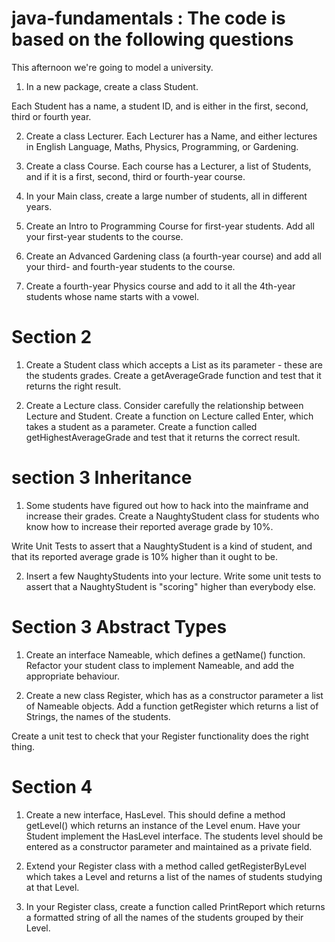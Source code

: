 # java-fundamentals : The code is based on the following questions
This afternoon we're going to model a university. 

1. In a new package, create a class Student.

Each Student has a name, a student ID, and is either in the first, second, third or fourth year.

2. Create a class Lecturer. Each Lecturer has a Name, and either lectures in English Language, Maths, Physics, Programming, or Gardening.

3. Create a class Course. Each course has a Lecturer, a list of Students, and if it is a first, second, third or fourth-year course.

4. In your Main class, create a large number of students, all in different years.

5. Create an Intro to Programming Course for first-year students. Add all your first-year students to the course.

6. Create an Advanced Gardening class (a fourth-year course) and add all your third- and fourth-year students to the course.

7. Create a fourth-year Physics course and add to it all the 4th-year students whose name starts with a vowel.
  # Section 2
1. Create a Student class which accepts a List<Double> as its parameter - these are the students grades. Create a getAverageGrade function and test that it returns the right result.

2. Create a Lecture class. Consider carefully the relationship between Lecture and Student. Create a function on Lecture called Enter, which takes a student as a parameter. Create a function called getHighestAverageGrade and test that it returns the correct result.
  
# section 3 Inheritance
1. Some students have figured out how to hack into the mainframe and increase their grades. Create a NaughtyStudent class for students who know how to increase their reported average grade by 10%.

Write Unit Tests to assert that a NaughtyStudent is a kind of student, and that its reported average grade is 10% higher than it ought to be.

2. Insert a few NaughtyStudents into your lecture. Write some unit tests to assert that a NaughtyStudent is "scoring" higher than everybody else.  

  # Section 3 Abstract Types
1. Create an interface Nameable, which defines a getName() function. Refactor your student class to implement Nameable, and add the appropriate behaviour.

2. Create a new class Register, which has as a constructor parameter a list of Nameable objects. Add a function getRegister which returns a list of Strings, the names of the students. 

Create a unit test to check that your Register functionality does the right thing.
  # Section 4 
1. Create a new interface, HasLevel. This should define a method getLevel() which returns an instance of the Level enum. Have your Student implement the HasLevel interface. The students level should be entered as a constructor parameter and maintained as a private field.

2. Extend your Register class with a method called getRegisterByLevel which takes a Level and returns a list of the names of students studying at that Level.

3. In your Register class, create a function called PrintReport which returns a formatted string of all the names of the students grouped by their Level.
